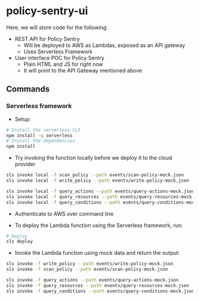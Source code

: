 # policy-sentry-ui

Here, we will store code for the following:

* REST API for Policy Sentry
  * Will be deployed to AWS as Lambdas, exposed as an API gateway
  * Uses Serverless Framework
* User interface POC for Policy Sentry
  * Plain HTML and JS for right now
  * It will point to the API Gateway mentioned above

## Commands

### Serverless framework

* Setup:

```bash
# Install the serverless CLI
npm install -g serverless
# Install the dependencies
npm install
```

* Try invoking the function locally before we deploy it to the cloud provider

```bash
sls invoke local -f scan_policy --path events/scan-policy-mock.json
sls invoke local -f write_policy --path events/write-policy-mock.json

sls invoke local -f query_actions --path events/query-actions-mock.json
sls invoke local -f query_resources --path events/query-resources-mock.json
sls invoke local -f query_conditions --path events/query-conditions-mock.json
```

* Authenticate to AWS over command line

* To deploy the Lambda function using the Serverless framework, run:

```bash
# Deploy
sls deploy
```

* Invoke the Lambda function using mock data and return the output:

```bash
sls invoke -f write_policy --path events/write-policy-mock.json
sls invoke -f scan_policy --path events/scan-policy-mock.json

sls invoke -f query_actions --path events/query-actions-mock.json
sls invoke -f query_resources --path events/query-resources-mock.json
sls invoke -f query_conditions --path events/query-conditions-mock.json
```


